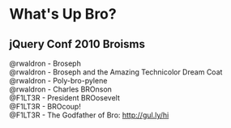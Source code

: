 What's Up Bro?
==============

jQuery Conf 2010 Broisms
------------------------

@rwaldron 	- Broseph<br>
@rwaldron 	- Broseph and the Amazing Technicolor Dream Coat<br>
@rwaldron 	- Poly-bro-pylene<br>
@rwaldron 	- Charles BROnson<br>
@F1LT3R 	- President BROosevelt<br>
@F1LT3R 	- BROcoup!<br>
@F1LT3R		- The Godfather of Bro: http://gul.ly/hi

